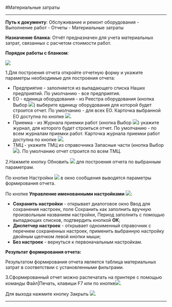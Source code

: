 ﻿#Материальные затраты

----------

**Путь к документу**:  Обслуживание и ремонт оборудования - Выполнение работ - Отчеты  - Материальные затраты

**Назначение бланка**: Отчёт предназначен для учета материальных затрат, связанных с расчетом стоимости работ. 

**Порядок работы с бланком**:

![](topic:Repair.Repair.AddFiles.Screenshot_11022.jpg)

1.Для построения отчета откройте отчетную форму и укажите параметры необходимые для построения отчета:

- Предприятие - заполняется из выпадающего списка Наших предприятий. По умолчанию - все предприятия.
- ЕО - единица оборудования - из Реестра оборудования (кнопка Выбор ![](topic:Repair.Repair.AddFiles.Btn_select.png)) выберите единицу оборудования для которой будет строится отчет. По умолчанию - для всех  ЕО.  Карточка выбранной ЕО доступна по кнопке ![](topic:Repair.Repair.AddFiles.Btn_go.png).
- Приемка -  из Журнала приемки работ (кнопка Выбор ![](topic:Repair.Repair.AddFiles.Btn_select.png)) укажите журнал, для которого будет строиться отчет. По умолчанию - по всем журналам приемки работ.  Карточка журнала приемки работ доступна по кнопке ![](topic:Repair.Repair.AddFiles.Btn_go.png).
- ТМЦ - укажите ТМЦ из справочника Запасные части (кнопка Выбор ![](topic:Repair.Repair.AddFiles.Btn_select.png)). По умолчанию отчет строится по всем ТМЦ.


2.Нажмите кнопку Обновить  ![](topic:Repair.Repair.AddFiles.Btn_Refresh.png) для построения отчета по выбранным параметрам. 

По кнопке Настройки ![](topic:Repair.Repair.AddFiles.Btn_settings.png) в окно сообщения выводятся параметры формирования отчета.

По кнопке **Управление именованными настройками** ![](topic:Repair.Repair.AddFiles.Btn_Settings_menager.png):
- **Сохранить настройки** -  открывает диалоговое окно Ввод для сохранения настроек, поле Сохранить как заполнить вручную произвольным названием настройки, Период заполнить с помощью выпадающих списков, подтвердить кнопкой **ОК**;
- **Диспетчер настроек** - открывает одноименный справочник с перечнем сохраненных настроек, применить  выбранную настройку двойным щелчком левой кнопки мыши;
- **Без настроек** - вернуться к первоначальным настройкам.

**Результат формирования отчета:**

Результатом  формирования  отчета является  таблица материальных затрат в соответствии с установленными фильтрами.

3.Сформированный отчет можно распечатать на принтере с помощью команды Файл|Печать, клавиши F7 или по кнопке![](topic:Repair.Repair.AddFiles.Btn_OK.png). 

Для выхода нажмите кнопку Закрыть ![](topic:Repair.Repair.AddFiles.BtnCloseCancel.png). 

---------